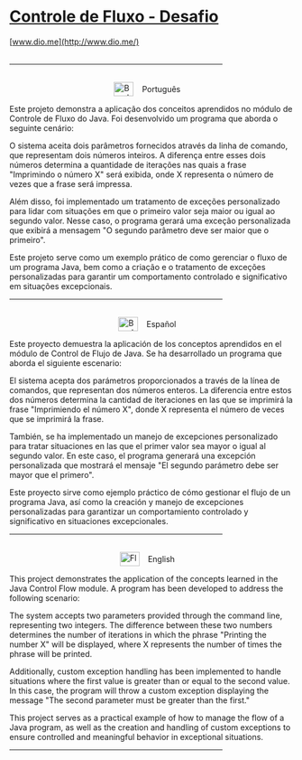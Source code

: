 # [Controle de Fluxo - Desafio](https://github.com/eefracotor/Java-DesafioControleFluxo)
[www.dio.me](http://www.dio.me/)
<br>
<br>
<hr color="grey" size="1" width="75%" align="center">
<br>

<div style="display:flex;justify-content:center;aling-items:center;flex-direction:row;matgin-left:50px">
    <img src="https://logodownload.org/wp-content/uploads/2022/05/brazil-flag-bandeira-1.png" alt="Bandeira do Brasil" width="35" height="25">
    <p style="heigth:25px;margin:auto 15px;">Português</p>
</div>

Este projeto demonstra a aplicação dos conceitos aprendidos no módulo de Controle de Fluxo do Java. Foi desenvolvido um programa que aborda o seguinte cenário:

O sistema aceita dois parâmetros fornecidos através da linha de comando, que representam dois números inteiros. A diferença entre esses dois números determina a quantidade de iterações nas quais a frase "Imprimindo o número X" será exibida, onde X representa o número de vezes que a frase será impressa.

Além disso, foi implementado um tratamento de exceções personalizado para lidar com situações em que o primeiro valor seja maior ou igual ao segundo valor. Nesse caso, o programa gerará uma exceção personalizada que exibirá a mensagem "O segundo parâmetro deve ser maior que o primeiro".

Este projeto serve como um exemplo prático de como gerenciar o fluxo de um programa Java, bem como a criação e o tratamento de exceções personalizadas para garantir um comportamento controlado e significativo em situações excepcionais.

<hr color="grey" size="1" width="75%" align="center">
<br>

<div style="display:flex;justify-content:center;aling-items:center;flex-direction:row;matgin-left:50px">
    <img src="https://i.pinimg.com/originals/40/b5/15/40b515ae06d9f51a35087bb2cf974245.png" alt="Bandera de España" width="35" height="25">
    <p style="heigth:25px;margin:auto 15px;">Español</p>
</div>

Este proyecto demuestra la aplicación de los conceptos aprendidos en el módulo de Control de Flujo de Java. Se ha desarrollado un programa que aborda el siguiente escenario:

El sistema acepta dos parámetros proporcionados a través de la línea de comandos, que representan dos números enteros. La diferencia entre estos dos números determina la cantidad de iteraciones en las que se imprimirá la frase "Imprimiendo el número X", donde X representa el número de veces que se imprimirá la frase.

También, se ha implementado un manejo de excepciones personalizado para tratar situaciones en las que el primer valor sea mayor o igual al segundo valor. En este caso, el programa generará una excepción personalizada que mostrará el mensaje "El segundo parámetro debe ser mayor que el primero".

Este proyecto sirve como ejemplo práctico de cómo gestionar el flujo de un programa Java, así como la creación y manejo de excepciones personalizadas para garantizar un comportamiento controlado y significativo en situaciones excepcionales.

<hr color="grey" size="1" width="75%" align="center">
<br>

<div style="display:flex;justify-content:center;aling-items:center;flex-direction:row;matgin-left:50px">
    <img src="https://upload.wikimedia.org/wikipedia/commons/thumb/a/a4/Flag_of_the_United_States.svg/2560px-Flag_of_the_United_States.svg.png" alt="Flag oof EE.UU" width="35" height="25">
    <p style="heigth:25px;margin:auto 15px;">English</p>
</div>

This project demonstrates the application of the concepts learned in the Java Control Flow module. A program has been developed to address the following scenario:

The system accepts two parameters provided through the command line, representing two integers. The difference between these two numbers determines the number of iterations in which the phrase "Printing the number X" will be displayed, where X represents the number of times the phrase will be printed.

Additionally, custom exception handling has been implemented to handle situations where the first value is greater than or equal to the second value. In this case, the program will throw a custom exception displaying the message "The second parameter must be greater than the first."

This project serves as a practical example of how to manage the flow of a Java program, as well as the creation and handling of custom exceptions to ensure controlled and meaningful behavior in exceptional situations.
<hr color="grey" size="1" width="75%" align="center">
<br>
